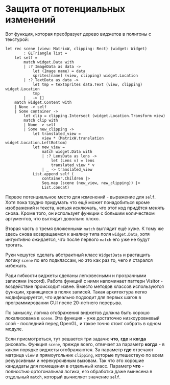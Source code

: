 # Защита от потенциальных изменений
Вот функция, которая преобразует дерево виджетов в полигоны с текстурой:

```F#
let rec scene (view: MatrixW, clipping: Rect) (widget: Widget)
        : GLTriangle list =
    let self =
        match widget.Data with
        | :? ImageData as data ->
            let (Image name) = data
            sprites[name] (view, clipping) widget.Location
        | :? TextData as data -> 
            let tmp = textSprites data.Text (view, clipping) widget.Location
            tmp
        | _ -> []
    match widget.Content with
    | None -> self
    | Some container ->
        let clip = clipping.Intersect (widget.Location.Transform view)
        match clip with
        | None -> self
        | Some new_clipping ->
            let translated_view =
                view * (MatrixW.translation widget.Location.LeftBottom)
            let new_view =
                match widget.Data with
                | :? LensData as lens ->
                    let (Lens v) = lens
                    translated_view * v
                | _ -> translated_view
            List.append self (
                container.Children |>
                Seq.map (scene (new_view, new_clipping)) |>
                List.concat)
```

Первое потенциальное место для изменений - выражение для `self`.
Хотя пока трудно придумать что ещё может понадобиться
кроме изображений и текста,
нельзя исключать, что этот код придётся менять снова.
Кроме того, он использует функции с большим количеством аргументов,
что выглядит довольно плохо.

Вторая часть с тремя вложенными `match` выглядит ещё хуже.
К тому же здесь снова возвращаемся к анализу типа поля `widget.Data`,
хотя интуитивно ожидается, что после первого `match`
его уже не будут трогать.

Руки чешутся сделать абстрактный класс `WidgetData` и растащить логику `scene`
по его подклассам, но это как раз то, чего я старался избежать.

Ради гибкости виджеты сделаны легковесными и прозрачными записями (record).
Работа функций с ними напоминает паттерн Visitor -
воздействие происходит извне.
Вместо методов классов используются функции, хранящиеся в полях записей.
Такая архитектура легко модифицируется,
что идеально подходит для первых шагов в программировании GUI
после 20-летнего перерыва.

По замыслу, логика отображения виджетов
должна быть хорошо локализована в `scene`.
Эта функция - уже достаточно низкоуровневый слой -
последний перед OpenGL, и такое точно стоит собрать в одном модуле.

Если присмотреться, тут решается три задачи:
**что**, **где** и **когда** рисовать.
Функция `scene`, прежде всего, отвечает за параметр **когда** -
в каком порядке виджеты отображаются.
За параметр **где** отвечают матрица `view` и прямоугольник `clipping`,
которые путешествую по всем рекурсивным и нерекурсивным вызовам.
Так что это хорошие кандидаты для помещения в отдельный класс.
Параметр **что** - полностью ортогональная логика,
его обработка даже вынесена в отдельный `match`,
который вычисляет значение `self`.